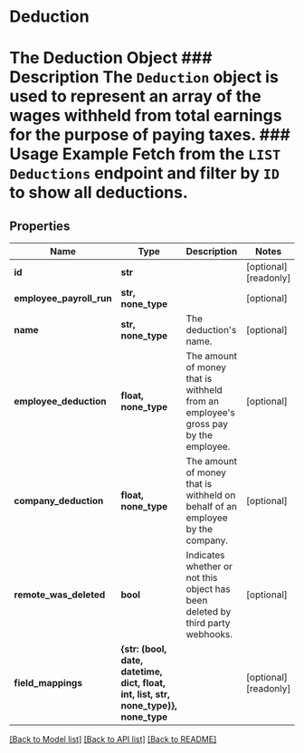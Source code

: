 # Deduction

# The Deduction Object ### Description The `Deduction` object is used to represent an array of the wages withheld from total earnings for the purpose of paying taxes.  ### Usage Example Fetch from the `LIST Deductions` endpoint and filter by `ID` to show all deductions.

## Properties
Name | Type | Description | Notes
------------ | ------------- | ------------- | -------------
**id** | **str** |  | [optional] [readonly] 
**employee_payroll_run** | **str, none_type** |  | [optional] 
**name** | **str, none_type** | The deduction&#39;s name. | [optional] 
**employee_deduction** | **float, none_type** | The amount of money that is withheld from an employee&#39;s gross pay by the employee. | [optional] 
**company_deduction** | **float, none_type** | The amount of money that is withheld on behalf of an employee by the company. | [optional] 
**remote_was_deleted** | **bool** | Indicates whether or not this object has been deleted by third party webhooks. | [optional] 
**field_mappings** | **{str: (bool, date, datetime, dict, float, int, list, str, none_type)}, none_type** |  | [optional] [readonly] 

[[Back to Model list]](../README.md#documentation-for-models) [[Back to API list]](../README.md#documentation-for-api-endpoints) [[Back to README]](../README.md)


